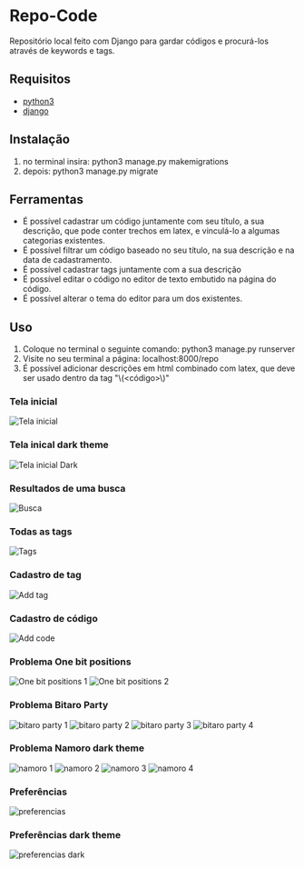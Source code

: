 # Repo-Code

Repositório local feito com Django para gardar códigos e procurá-los através de keywords e tags.

## Requisitos

- [python3](https://www.python.org/downloads/)
- [django](https://www.djangoproject.com/)

## Instalação
1. no terminal insira: python3 manage.py makemigrations
2. depois: python3 manage.py migrate

## Ferramentas

- É possível cadastrar um código juntamente com seu título, a sua descrição, que pode conter trechos em latex, e vinculá-lo a algumas categorias existentes.
- É possível filtrar um código baseado no seu título, na sua descrição e na data de cadastramento.
- É possível cadastrar tags juntamente com a sua descrição
- É possível editar o código no editor de texto embutido na página do código.
- É possível alterar o tema do editor para um dos existentes.

## Uso

1. Coloque no terminal o seguinte comando: python3 manage.py runserver
2. Visite no seu terminal a página: localhost:8000/repo
3. É possível adicionar descrições em html combinado com latex, que deve ser usado dentro da tag "\\(<código>\\)"

### Tela inicial
![Tela inicial](https://github.com/ThiagoFBastos/Repo-Code/blob/main/inicio.png)

### Tela inical dark theme
![Tela inicial Dark](https://github.com/ThiagoFBastos/Repo-Code/blob/main/inicio_dark.png)

### Resultados de uma busca
![Busca](https://github.com/ThiagoFBastos/Repo-Code/blob/main/busca.png)

### Todas as tags
![Tags](https://github.com/ThiagoFBastos/Repo-Code/blob/main/all_tags.png)

### Cadastro de tag
![Add tag](https://github.com/ThiagoFBastos/Repo-Code/blob/main/add-tag.png)

### Cadastro de código
![Add code](https://github.com/ThiagoFBastos/Repo-Code/blob/main/add_code.png)

### Problema One bit positions
![One bit positions 1](https://github.com/ThiagoFBastos/Repo-Code/blob/main/one_bit_positions_1.png)
![One bit positions 2](https://github.com/ThiagoFBastos/Repo-Code/blob/main/one_bit_positions_2.png)

### Problema Bitaro Party
![bitaro party 1](https://github.com/ThiagoFBastos/Repo-Code/blob/main/bitaro_party-1.png)
![bitaro party 2](https://github.com/ThiagoFBastos/Repo-Code/blob/main/bitaro_party-2.png)
![bitaro party 3](https://github.com/ThiagoFBastos/Repo-Code/blob/main/bitaro_party-3.png)
![bitaro party 4](https://github.com/ThiagoFBastos/Repo-Code/blob/main/bitaro_party-4.png)

### Problema Namoro dark theme
![namoro 1](https://github.com/ThiagoFBastos/Repo-Code/blob/main/namoro-1.png)
![namoro 2](https://github.com/ThiagoFBastos/Repo-Code/blob/main/namoro-2.png)
![namoro 3](https://github.com/ThiagoFBastos/Repo-Code/blob/main/namoro-3.png)
![namoro 4](https://github.com/ThiagoFBastos/Repo-Code/blob/main/namoro-4.png)

### Preferências
![preferencias](https://github.com/ThiagoFBastos/Repo-Code/blob/main/preferencias.png)

### Preferências dark theme
![preferencias dark](https://github.com/ThiagoFBastos/Repo-Code/blob/main/preferencias_dark.png)
